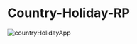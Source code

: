 # Country-Holiday-RP

![countryHolidayApp](https://user-images.githubusercontent.com/101873227/180610179-a3b3ac67-bfde-4309-a7f1-4c319bf67244.gif)
